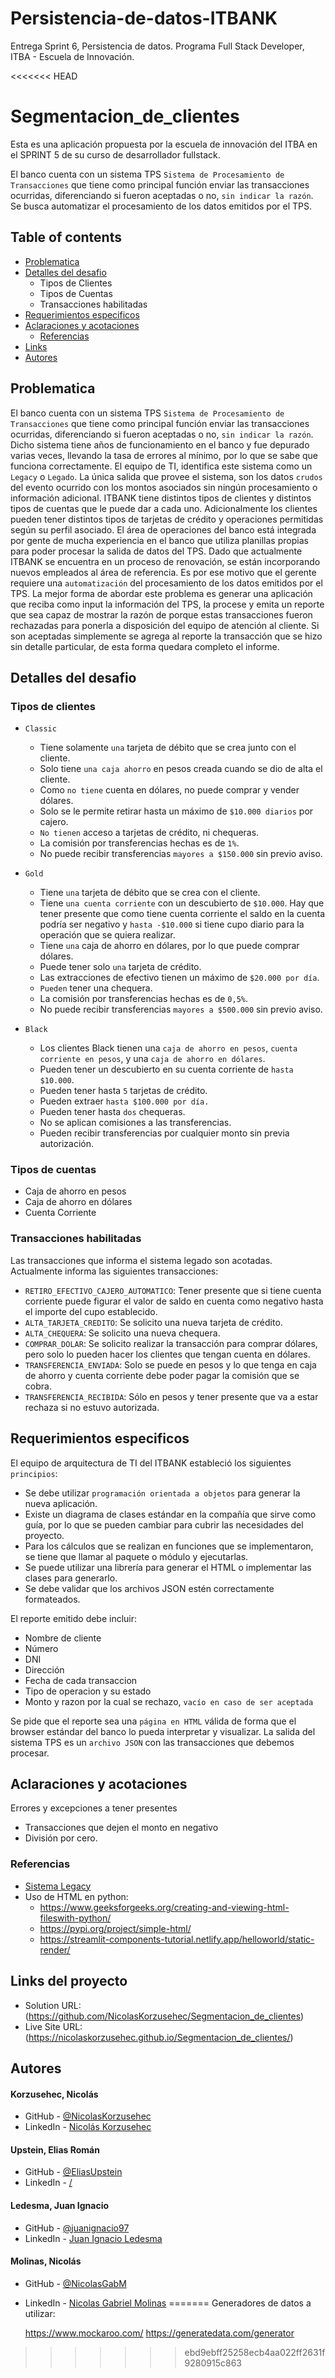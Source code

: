 # Persistencia-de-datos-ITBANK
Entrega Sprint 6, Persistencia de datos. Programa Full Stack Developer, ITBA - Escuela de Innovación.

<<<<<<< HEAD
# Segmentacion_de_clientes
Esta es una aplicación propuesta por la escuela de innovación del ITBA en el SPRINT 5 de su curso de desarrollador fullstack.

El banco cuenta con un sistema TPS `Sistema de Procesamiento de Transacciones` que tiene como principal función enviar las transacciones ocurridas, diferenciando si fueron aceptadas o no, `sin indicar la razón`.
Se busca automatizar el procesamiento de los datos emitidos por el TPS.

## Table of contents
  - [Problematica](#problematica)
  - [Detalles del desafio](#detalles-del-desafio)
    - Tipos de Clientes
    - Tipos de Cuentas
    - Transacciones habilitadas
  - [Requerimientos especificos](#requerimientos-especificos)
  - [Aclaraciones y acotaciones](#aclaraciones-y-acotaciones)
    - [Referencias](#referencias)
  - [Links](#links)
  - [Autores](#autores)

## Problematica
El banco cuenta con un sistema TPS `Sistema de Procesamiento de Transacciones` que tiene como principal función enviar las transacciones ocurridas, diferenciando si fueron aceptadas o no, `sin indicar la razón`. 
Dicho sistema tiene años de funcionamiento en el banco y fue depurado varias veces, llevando la tasa de errores al mínimo, por lo que se sabe que funciona correctamente. El equipo de TI, identifica este sistema como un `Legacy` o `Legado`. La única salida que provee el sistema, son los datos `crudos` del evento ocurrido con los montos asociados sin ningún procesamiento o información adicional.
ITBANK tiene distintos tipos de clientes y distintos tipos de cuentas que le puede dar a cada uno. Adicionalmente los clientes pueden tener distintos tipos de tarjetas de crédito y operaciones permitidas según su perfil asociado.
El área de operaciones del banco está integrada por gente de mucha experiencia en el banco que utiliza planillas propias para poder procesar la salida de datos del TPS. Dado que actualmente ITBANK se encuentra en un proceso de renovación, se están incorporando nuevos empleados al área de referencia. Es por ese motivo que el gerente requiere una `automatización` del procesamiento de los datos emitidos por el TPS. La mejor forma de abordar este problema es generar una aplicación que reciba como input la información del TPS, la procese y emita un reporte que sea capaz de mostrar la razón de porque estas transacciones fueron rechazadas para ponerla a disposición del equipo de atención al cliente. Si son aceptadas simplemente se agrega al reporte la transacción que se hizo sin detalle particular, de esta forma quedara completo el informe.

## Detalles del desafio
### Tipos de clientes
- `Classic`
  - Tiene solamente `una` tarjeta de débito que se crea junto con el cliente.
  - Solo tiene `una caja ahorro` en pesos creada cuando se dio de alta el cliente.
  - Como `no tiene` cuenta en dólares, no puede comprar y vender dólares.
  - Solo se le permite retirar hasta un máximo de `$10.000 diarios` por cajero.
  - `No tienen` acceso a tarjetas de crédito, ni chequeras.
  - La comisión por transferencias hechas es de `1%`.
  - No puede recibir transferencias `mayores a $150.000` sin previo aviso.

- `Gold`
  - Tiene `una` tarjeta de débito que se crea con el cliente.
  - Tiene `una cuenta corriente` con un descubierto de `$10.000`. Hay que tener presente que como tiene cuenta corriente el saldo en la cuenta podría ser negativo y `hasta -$10.000` si tiene cupo diario para la operación que se quiera realizar.
  - Tiene `una` caja de ahorro en dólares, por lo que puede comprar dólares.
  - Puede tener solo `una` tarjeta de crédito.
  - Las extracciones de efectivo tienen un máximo de `$20.000 por día`.
  - `Pueden` tener una chequera.
  - La comisión por transferencias hechas es de `0,5%`.
  - No puede recibir transferencias `mayores a $500.000` sin previo aviso.

- `Black`
  - Los clientes Black tienen una `caja de ahorro en pesos`, `cuenta corriente en pesos`, y una `caja de ahorro en dólares`.
  - Pueden tener un descubierto en su cuenta corriente de `hasta $10.000`.
  - Pueden tener hasta `5` tarjetas de crédito.
  - Pueden extraer `hasta $100.000 por día.`
  - Pueden tener hasta `dos` chequeras.
  - No se aplican comisiones a las transferencias.
  - Pueden recibir transferencias por cualquier monto sin previa autorización.

### Tipos de cuentas
  - Caja de ahorro en pesos
  - Caja de ahorro en dólares
  - Cuenta Corriente

### Transacciones habilitadas
Las transacciones que informa el sistema legado son acotadas. Actualmente informa las siguientes transacciones:
  - `RETIRO_EFECTIVO_CAJERO_AUTOMATICO`: Tener presente que si tiene cuenta corriente puede figurar el valor de saldo en cuenta como negativo hasta el importe del cupo establecido.
  - `ALTA_TARJETA_CREDITO`: Se solicito una nueva tarjeta de crédito.
  - `ALTA_CHEQUERA`: Se solicito una nueva chequera.
  - `COMPRAR_DOLAR`: Se solicito realizar la transacción para comprar dólares, pero solo lo pueden hacer los clientes que tengan cuenta en dólares.
  - `TRANSFERENCIA_ENVIADA`: Solo se puede en pesos y lo que tenga en caja de ahorro y cuenta corriente debe poder pagar la comisión que se cobra.
  - `TRANSFERENCIA_RECIBIDA`: Sólo en pesos y tener presente que va a estar rechaza si no estuvo autorizada.

## Requerimientos especificos
El equipo de arquitectura de TI del ITBANK estableció los siguientes `principios`:
  - Se debe utilizar `programación orientada a objetos` para generar la nueva aplicación.
  - Existe un diagrama de clases estándar en la compañía que sirve como guía, por lo que se pueden cambiar para cubrir las necesidades del proyecto.
  - Para los cálculos que se realizan en funciones que se implementaron, se tiene que llamar al paquete o módulo y ejecutarlas.
  - Se puede utilizar una librería para generar el HTML o implementar las clases para generarlo.
  - Se debe validar que los archivos JSON estén correctamente formateados.

El reporte emitido debe incluir:
  - Nombre de cliente
  - Número
  - DNI
  - Dirección 
  - Fecha de cada transaccion
  - Tipo de operacion y su estado
  - Monto y razon por la cual se rechazo, `vacío en caso de ser aceptada`

Se pide que el reporte sea una `página en HTML` válida de forma que el browser estándar del banco lo pueda interpretar y visualizar.
La salida del sistema TPS es un `archivo JSON` con las transacciones que debemos procesar.
  
## Aclaraciones y acotaciones
Errores y excepciones a tener presentes
- Transacciones que dejen el monto en negativo
- División por cero.

### Referencias
- [Sistema Legacy](https://www.stackscale.com/es/blog/sistemas-legacy/)
- Uso de HTML en python:
  - https://www.geeksforgeeks.org/creating-and-viewing-html-fileswith-python/
  - https://pypi.org/project/simple-html/
  - https://streamlit-components-tutorial.netlify.app/helloworld/static-render/

## Links del proyecto
- Solution URL: (https://github.com/NicolasKorzusehec/Segmentacion_de_clientes)
- Live Site URL: (https://nicolaskorzusehec.github.io/Segmentacion_de_clientes/)

## Autores
#### Korzusehec, Nicolás
- GitHub - [@NicolasKorzusehec](https://github.com/NicolasKorzusehec)
- LinkedIn - [Nicolás Korzusehec](https://www.linkedin.com/in/nicol%C3%A1s-korzusehec/)

#### Upstein, Elias Román
- GitHub - [@EliasUpstein](https://github.com/EliasUpstein)
- LinkedIn - [/]()

#### Ledesma, Juan Ignacio
- GitHub - [@juanignacio97](https://github.com/juanignacio97)
- LinkedIn - [Juan Ignacio Ledesma](https://www.linkedin.com/in/juanignacioledesma/)

#### Molinas, Nicolás 
- GitHub - [@NicolasGabM](https://github.com/NicolasGabM)
- LinkedIn - [Nicolas Gabriel Molinas](https://www.linkedin.com/in/nicolas-gabriel-molinas-20802a216/)
=======
Generadores de datos a utilizar:

  https://www.mockaroo.com/
  https://generatedata.com/generator
>>>>>>> ebd9ebff25258ecb4aa022ff2631f9280915c863
